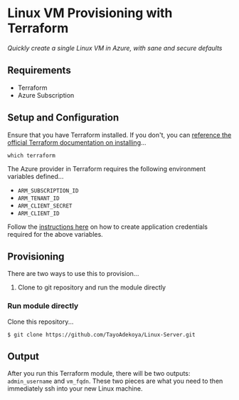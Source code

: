 # Linux VM Provisioning with Terraform

*Quickly create a single Linux VM in Azure, with sane and secure defaults*

## Requirements

- Terraform
- Azure Subscription

## Setup and Configuration

Ensure that you have Terraform installed. If you don't, you can [reference the official Terraform documentation on installing](https://www.terraform.io/intro/getting-started/install.html)...

```
which terraform
```

The Azure provider in Terraform requires the following environment variables defined...

- `ARM_SUBSCRIPTION_ID`
- `ARM_TENANT_ID`
- `ARM_CLIENT_SECRET`
- `ARM_CLIENT_ID`

Follow the [instructions here](https://www.terraform.io/docs/providers/azurerm/index.html#to-create-using-azure-cli-) on how to create application credentials required for the above variables.

## Provisioning

There are two ways to use this to provision...

1. Clone to git repository and run the module directly

### Run module directly

Clone this repository...
```
$ git clone https://github.com/TayoAdekoya/Linux-Server.git
```
## Output

After you run this Terraform module, there will be two outputs: `admin_username` and `vm_fqdn`. These two pieces are what you need to then immediately ssh into your new Linux machine.
